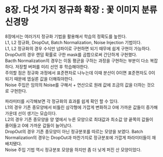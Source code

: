 # 8장. 다섯 가지 정규화 확장 : 꽃 이미지 분류 신경망
8장에서는 여러가지 정규화 기법을 활용해서 학습의 정확도를 높힌다.  
L1, L2 정규화, DropOut, Batch Normalization, Noise Injection 기법이다.  
L1, L2 정규화의 경우 수식만 넘파이로 구현하면 되기 때무에 쉽게 구현이 가능하다.  
DropOut의 경우 랜덤 확률로 구한 mask를 곱합으로써 간단하게 구현했다.  
Bacth Normalization의 경우는 이동 평균을 구하는 과정을 구현하는 부분이 다소 복잡하다. 저장할 버퍼를 미리 선언 후 학습해야한다.  
주의할 점은 정규화 과정에서 표준편차로 나누는데 이때 분산이 0이면 표준편차도 0이 되기 때문에 엡실론 값을 더해줘야한다.  
Noise 주입은 임의의 Noise를 구해서 + 연산으로 원래 값에 조금의 값을 더하는 것으로 구현한다.  
  
파라미터를 시각해보면 각 정규화의 효과를 쉽게 확인 할 수 있다.  
L1의 경우 기존 종모양에서 비틀린 삼각형에 가깝게 변화하고 0에 가까운 값들이 증가해 가운데 선이 생기는 모습이다.  
L2의 경우 기존 종모양을 양 옆에서 누른 모양으로 최대값과 최소값 양 끝쪽의 값들이 줄어들고 0에 가까운 값들이 늘어났다.  
DropOut의 경우 기존 종모양이 아닌 정규분포를 따르는 모양을 보였다.
Batch Normalization의 경우는 DropOut과 마찬가지로 정규분포에 가깝게 파라미터들이 재배치됐다.  
Noise 주입 기법 역시 정규분포 모양을 하지만 좀 더 낮게 퍼진 산 모양이었다.  
